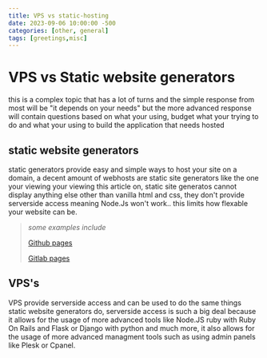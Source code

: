 ```yaml
---
title: VPS vs static-hosting
date: 2023-09-06 10:00:00 -500
categories: [other, general]
tags: [greetings,misc]
---
```


# VPS vs Static website generators
this is a complex topic that has a lot of turns and the simple response from most will be "it depends on your needs"
but the more advanced response will contain questions based on what your using, budget what your trying to do and what your using to build the application that needs hosted
## static website generators
static generators provide easy and simple ways to host your site on a domain, a decent amount of webhosts are static site generators like the one your viewing your viewing this article on, static site generatos cannot display anything else other than vanilla html and css, they don't provide serverside access meaning Node.Js won't work.. this limits how flexable your website can be.
> *some examples include*
>
> <a href="https://pages.github.com/">
>Github pages</a>
>
> <a href="https://gitlab.com/pages">Gitlab pages</a> 
## VPS's
VPS provide serverside access
and can be used to do the same things static website generators do, serverside access is such a big deal because it allows for the usage of more advanced tools like Node.JS ruby with Ruby On Rails and Flask or Django with python and much more, it also allows for the usage  of more advanced managment tools such as using admin panels like Plesk or Cpanel.
